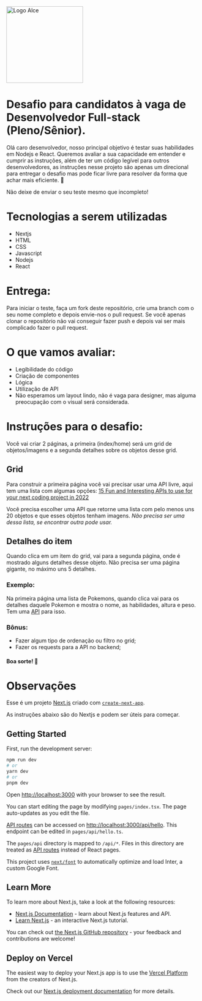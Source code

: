 <img src="https://assets-alce-rocks.s3.sa-east-1.amazonaws.com/logo_alceamarelo_fundotransparente.png" alt="Logo Alce" style="height: auto; width: 200px;"/>
 
# Desafio para candidatos à vaga de Desenvolvedor Full-stack (Pleno/Sênior).

Olá caro desenvolvedor, nosso principal objetivo é testar suas habilidades em Nodejs e React. Queremos avaliar a sua capacidade em entender e cumprir as instruções, além de ter um código legível para outros desenvolvedores, as instruções nesse projeto são apenas um direcional para entregar o desafio mas pode ficar livre para resolver da forma que achar mais eficiente. 🚀

Não deixe de enviar o seu teste mesmo que incompleto!

# Tecnologias a serem utilizadas
* Nextjs
* HTML
* CSS
* Javascript
* Nodejs
* React

# Entrega:
Para iniciar o teste, faça um fork deste repositório, crie uma branch com o seu nome completo e depois envie-nos o pull request. Se você apenas clonar o repositório não vai conseguir fazer push e depois vai ser mais complicado fazer o pull request.

# O que vamos avaliar:
- Legibilidade do código
- Criação de componentes
- Lógica
- Utilização de API
- Não esperamos um layout lindo, não é vaga para designer, mas alguma preocupação com o visual será considerada.

# Instruções para o desafio:
Você vai criar 2 páginas, a primeira (index/home) será um grid de objetos/imagens e a segunda detalhes sobre os objetos desse grid.

## Grid
Para construir a primeira página você vai precisar usar uma API livre, aqui tem uma lista com algumas opções: [15 Fun and Interesting APIs to use for your next coding project in 2022](https://medium.com/codex/15-fun-and-interesting-apis-to-use-for-your-next-coding-project-in-2022-86a4ff3a2742)

Você precisa escolher uma API que retorne uma lista com pelo menos uns 20 objetos e que esses objetos tenham imagens. *Não precisa ser uma dessa lista, se encontrar outra pode usar.*

## Detalhes do item
Quando clica em um item do grid, vai para a segunda página, onde é mostrado alguns detalhes desse objeto. Não precisa ser uma página gigante, no máximo uns 5 detalhes.

### Exemplo:
Na primeira página uma lista de Pokemons, quando clica vai para os detalhes daquele Pokemon e mostra o nome, as habilidades, altura e peso. Tem uma [API](https://pokeapi.co/) para isso.

### Bônus:
* Fazer algum tipo de ordenação ou filtro no grid;
* Fazer os requests para a API no backend;

#### Boa sorte! 🚀



# Observações
Esse é um projeto [Next.js](https://nextjs.org/) criado com [`create-next-app`](https://github.com/vercel/next.js/tree/canary/packages/create-next-app).

As instruções abaixo são do Nextjs e podem ser úteis para começar.


## Getting Started

First, run the development server:

```bash
npm run dev
# or
yarn dev
# or
pnpm dev
```

Open [http://localhost:3000](http://localhost:3000) with your browser to see the result.

You can start editing the page by modifying `pages/index.tsx`. The page auto-updates as you edit the file.

[API routes](https://nextjs.org/docs/api-routes/introduction) can be accessed on [http://localhost:3000/api/hello](http://localhost:3000/api/hello). This endpoint can be edited in `pages/api/hello.ts`.

The `pages/api` directory is mapped to `/api/*`. Files in this directory are treated as [API routes](https://nextjs.org/docs/api-routes/introduction) instead of React pages.

This project uses [`next/font`](https://nextjs.org/docs/basic-features/font-optimization) to automatically optimize and load Inter, a custom Google Font.

## Learn More

To learn more about Next.js, take a look at the following resources:

- [Next.js Documentation](https://nextjs.org/docs) - learn about Next.js features and API.
- [Learn Next.js](https://nextjs.org/learn) - an interactive Next.js tutorial.

You can check out [the Next.js GitHub repository](https://github.com/vercel/next.js/) - your feedback and contributions are welcome!

## Deploy on Vercel

The easiest way to deploy your Next.js app is to use the [Vercel Platform](https://vercel.com/new?utm_medium=default-template&filter=next.js&utm_source=create-next-app&utm_campaign=create-next-app-readme) from the creators of Next.js.

Check out our [Next.js deployment documentation](https://nextjs.org/docs/deployment) for more details.
